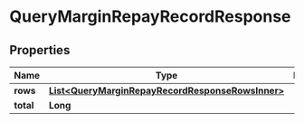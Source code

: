 

# QueryMarginRepayRecordResponse


## Properties

| Name | Type | Description | Notes |
|------------ | ------------- | ------------- | -------------|
|**rows** | [**List&lt;QueryMarginRepayRecordResponseRowsInner&gt;**](QueryMarginRepayRecordResponseRowsInner.md) |  |  [optional] |
|**total** | **Long** |  |  [optional] |



